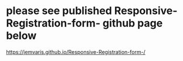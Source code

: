 # please see published Responsive-Registration-form- github page below
https://jemvaris.github.io/Responsive-Registration-form-/
